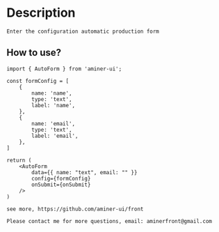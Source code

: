 # Description 
    Enter the configuration automatic production form
## How to use?
    import { AutoForm } from 'aminer-ui';

    const formConfig = [
        {
            name: 'name',
            type: 'text',
            label: 'name',
        },
        {
            name: 'email',
            type: 'text',
            label: 'email',
        },
    ]

    return (
        <AutoForm
            data={{ name: "text", email: "" }}
            config={formConfig}
            onSubmit={onSubmit}
        />
    )

    see more, https://github.com/aminer-ui/front

    Please contact me for more questions, email: aminerfront@gmail.com


    